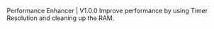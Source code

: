 Performance Enhancer | V1.0.0
Improve performance by using Timer Resolution and cleaning up the RAM.

